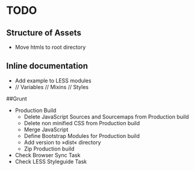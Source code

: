 # TODO

## Structure of Assets
* Move htmls to root directory

## Inline documentation ##
* Add example to LESS modules
*	// Variables
	// Mixins
	// Styles

##Grunt
* Production Build
	* Delete JavaScript Sources and Sourcemaps from Production build
	* Delete non minified CSS from Production build
	* Merge JavaScript
	* Define Bootstrap Modules for Production build
	* Add version to »dist« directory
	* Zip Production build
* Check Browser Sync Task
* Check LESS Styleguide Task
